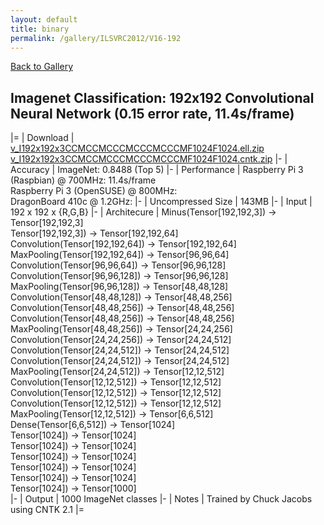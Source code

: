 ```yaml
---
layout: default
title: binary
permalink: /gallery/ILSVRC2012/V16-192
---
```


[Back to Gallery](/ELL/gallery)

## Imagenet Classification: 192x192 Convolutional Neural Network (0.15 error rate, 11.4s/frame)

|=
| Download | [v_I192x192x3CCMCCMCCCMCCCMCCCMF1024F1024.ell.zip](https://media.githubusercontent.com/media/Microsoft/ELL-models/master/models/ILSVRC2012/v_I192x192x3CCMCCMCCCMCCCMCCCMF1024F1024/v_I192x192x3CCMCCMCCCMCCCMCCCMF1024F1024.ell.zip) [v_I192x192x3CCMCCMCCCMCCCMCCCMF1024F1024.cntk.zip](https://media.githubusercontent.com/media/Microsoft/ELL-models/master/models/ILSVRC2012/v_I192x192x3CCMCCMCCCMCCCMCCCMF1024F1024/v_I192x192x3CCMCCMCCCMCCCMCCCMF1024F1024.cntk.zip)
|-
| Accuracy | ImageNet: 0.8488 (Top 5)
|-
| Performance | Raspberry Pi 3 (Raspbian) @ 700MHz: 11.4s/frame<br>Raspberry Pi 3 (OpenSUSE) @ 800MHz: <br>DragonBoard 410c @ 1.2GHz:
|-
| Uncompressed Size | 143MB
|-
| Input | 192 x 192 x {R,G,B}
|-
| Architecure | Minus(Tensor[192,192,3]) -> Tensor[192,192,3]<br>Tensor[192,192,3]) -> Tensor[192,192,64]<br>Convolution(Tensor[192,192,64]) -> Tensor[192,192,64]<br>MaxPooling(Tensor[192,192,64]) -> Tensor[96,96,64]<br>Convolution(Tensor[96,96,64]) -> Tensor[96,96,128]<br>Convolution(Tensor[96,96,128]) -> Tensor[96,96,128]<br>MaxPooling(Tensor[96,96,128]) -> Tensor[48,48,128]<br>Convolution(Tensor[48,48,128]) -> Tensor[48,48,256]<br>Convolution(Tensor[48,48,256]) -> Tensor[48,48,256]<br>Convolution(Tensor[48,48,256]) -> Tensor[48,48,256]<br>MaxPooling(Tensor[48,48,256]) -> Tensor[24,24,256]<br>Convolution(Tensor[24,24,256]) -> Tensor[24,24,512]<br>Convolution(Tensor[24,24,512]) -> Tensor[24,24,512]<br>Convolution(Tensor[24,24,512]) -> Tensor[24,24,512]<br>MaxPooling(Tensor[24,24,512]) -> Tensor[12,12,512]<br>Convolution(Tensor[12,12,512]) -> Tensor[12,12,512]<br>Convolution(Tensor[12,12,512]) -> Tensor[12,12,512]<br>Convolution(Tensor[12,12,512]) -> Tensor[12,12,512]<br>MaxPooling(Tensor[12,12,512]) -> Tensor[6,6,512]<br>Dense(Tensor[6,6,512]) -> Tensor[1024]<br>Tensor[1024]) -> Tensor[1024]<br>Tensor[1024]) -> Tensor[1024]<br>Tensor[1024]) -> Tensor[1024]<br>Tensor[1024]) -> Tensor[1024]<br>Tensor[1024]) -> Tensor[1024]<br>Tensor[1024]) -> Tensor[1000]<br>
|-
| Output | 1000 ImageNet classes
|-
| Notes | Trained by Chuck Jacobs using CNTK 2.1
|=

